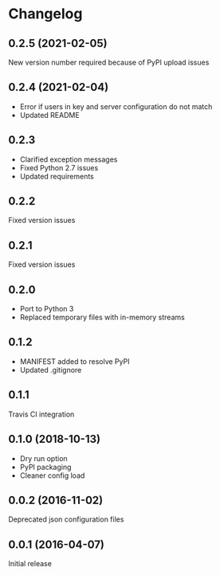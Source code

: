 # Changelog

## 0.2.5 (2021-02-05)
New version number required because of PyPI upload issues

## 0.2.4 (2021-02-04)
- Error if users in key and server configuration do not match
- Updated README

## 0.2.3
- Clarified exception messages
- Fixed Python 2.7 issues
- Updated requirements

## 0.2.2
Fixed version issues

## 0.2.1
Fixed version issues

## 0.2.0
- Port to Python 3
- Replaced temporary files with in-memory streams

## 0.1.2
- MANIFEST added to resolve PyPI
- Updated .gitignore

## 0.1.1
Travis CI integration

## 0.1.0 (2018-10-13)
- Dry run option
- PyPI packaging
- Cleaner config load

## 0.0.2 (2016-11-02)
Deprecated json configuration files

## 0.0.1 (2016-04-07)
Initial release
